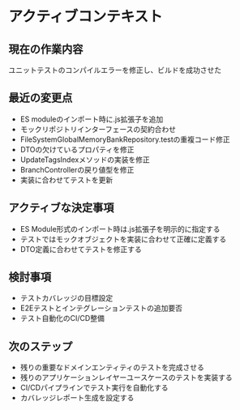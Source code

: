 # アクティブコンテキスト

## 現在の作業内容

ユニットテストのコンパイルエラーを修正し、ビルドを成功させた
## 最近の変更点

- ES moduleのインポート時に.js拡張子を追加
- モックリポジトリインターフェースの契約合わせ
- FileSystemGlobalMemoryBankRepository.testの重複コード修正
- DTOの欠けているプロパティを修正
- UpdateTagsIndexメソッドの実装を修正
- BranchControllerの戻り値型を修正
- 実装に合わせてテストを更新
## アクティブな決定事項

- ES Module形式のインポート時は.js拡張子を明示的に指定する
- テストではモックオブジェクトを実装に合わせて正確に定義する
- DTO定義に合わせてテストを修正する
## 検討事項

- テストカバレッジの目標設定
- E2Eテストとインテグレーションテストの追加要否
- テスト自動化のCI/CD整備
## 次のステップ

- 残りの重要なドメインエンティティのテストを完成させる
- 残りのアプリケーションレイヤーユースケースのテストを実装する
- CI/CDパイプラインでテスト実行を自動化する
- カバレッジレポート生成を設定する
